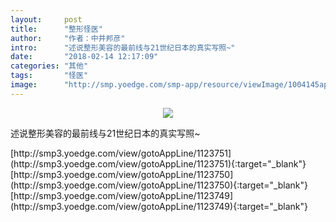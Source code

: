 ```yaml
---
layout:     post
title:      "整形怪医"
author:     "作者：中井邦彦"
intro:      "述说整形美容的最前线与21世纪日本的真实写照~"
date:       "2018-02-14 12:17:09"
categories: "其他"
tags:       "怪医"
image:      "http://smp.yoedge.com/smp-app/resource/viewImage/1004145appline.png"
---
```

<div style="text-align: center">
<p><img src="http://smp.yoedge.com/smp-app/resource/viewImage/1004145appline.png"/></p>
</div>
<p class="post-meta">
<span>述说整形美容的最前线与21世纪日本的真实写照~</span>
</p>
[http://smp3.yoedge.com/view/gotoAppLine/1123751](http://smp3.yoedge.com/view/gotoAppLine/1123751){:target="_blank"}
[http://smp3.yoedge.com/view/gotoAppLine/1123750](http://smp3.yoedge.com/view/gotoAppLine/1123750){:target="_blank"}
[http://smp3.yoedge.com/view/gotoAppLine/1123749](http://smp3.yoedge.com/view/gotoAppLine/1123749){:target="_blank"}


